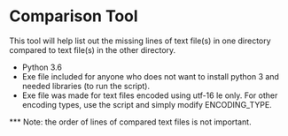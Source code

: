 # Comparison Tool
This tool will help list out the missing lines of text file(s) in one directory compared to text file(s) in the other directory.
- Python 3.6
- Exe file included for anyone who does not want to install python 3 and needed libraries (to run the script).
- Exe file was made for text files encoded using utf-16 le only. For other encoding types, use the script and simply modify ENCODING_TYPE.

*** Note: the order of lines of compared text files is not important.

